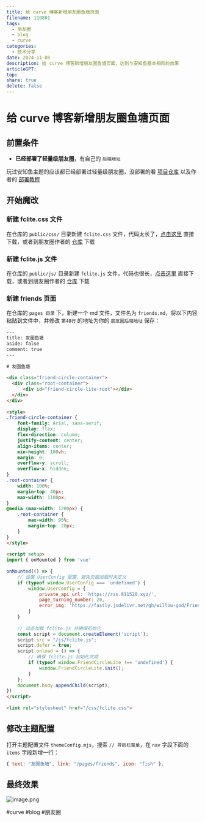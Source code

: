 ```yaml
---  
title: 给 curve 博客新增朋友圈鱼塘页面  
filename: 110801  
tags:  
  - 朋友圈  
  - blog  
  - curve  
categories:  
  - 技术分享  
date: 2024-11-08  
description: 给 curve 博客新增朋友圈鱼塘页面，达到与安知鱼基本相同的效果  
articleGPT:   
top:   
share: true  
delete: false  
---  
```

  
# 给 curve 博客新增朋友圈鱼塘页面  
  
## 前置条件  
  
- **已经部署了轻量级朋友圈**，有自己的 `后端地址`  
  
玩过安知鱼主题的应该都已经部署过轻量级朋友圈，没部署的看 [项目仓库](https://github.com/willow-god/Friend-Circle-Lite) 以及作者的 [部署教程](https://blog.liushen.fun/posts/4dc716ec/)  
  
## 开始魔改  
  
### 新建 fclite.css 文件  
  
在仓库的 `public/css/` 目录新建 `fclite.css` 文件，代码太长了，[点击这里](https://pan.811520.xyz/cdn/fclite.css) 直接下载，或者到朋友圈作者的 [仓库](https://github.com/willow-god/Friend-Circle-Lite/tree/main/main) 下载  
  
### 新建 fclite.js 文件  
  
在仓库的 `public/js/` 目录新建 `fclite.js` 文件，代码也很长，[点击这里](https://pan.811520.xyz/cdn/fclite.js) 直接下载，或者到朋友圈作者的 [仓库](https://github.com/willow-god/Friend-Circle-Lite/tree/main/main) 下载  
  
### 新建 friends 页面  
  
在仓库的 `pages 目录` 下，新建一个 md 文件，文件名为 `friends.md`，将以下内容粘贴到文件中，并修改 `第48行` 的地址为你的 `朋友圈后端地址` 保存：  
  
```html  
---  
title: 友圈鱼塘  
aside: false  
comment: true  
---  
  
# 友圈鱼塘  
  
<div class="friend-circle-container">  
  <div class="root-container">  
      <div id="friend-circle-lite-root"></div>  
  </div>  
</div>  
  
<style>  
.friend-circle-container {  
    font-family: Arial, sans-serif;  
    display: flex;  
    flex-direction: column;  
    justify-content: center;  
    align-items: center;  
    min-height: 100vh;  
    margin: 0;  
    overflow-y: scroll;  
    overflow-x: hidden;  
}  
.root-container {  
    width: 100%;  
    margin-top: 40px;  
    max-width: 1100px;  
}  
@media (max-width: 1200px) {  
    .root-container {  
        max-width: 95%;  
        margin-top: 20px;  
    }  
}  
</style>  
  
<script setup>  
import { onMounted } from 'vue'  
  
onMounted(() => {  
    // 设置 UserConfig 配置，避免页面加载时未定义  
    if (typeof window.UserConfig === 'undefined') {  
        window.UserConfig = {  
            private_api_url: 'https://rss.811520.xyz/',  
            page_turning_number: 20,  
            error_img: 'https://fastly.jsdelivr.net/gh/willow-god/Friend-Circle-Lite@latest/static/favicon.ico'  
        }  
    }  
  
    // 动态加载 fclite.js 并确保初始化  
    const script = document.createElement('script');  
    script.src = "/js/fclite.js";  
    script.defer = true;  
    script.onload = () => {  
        // 确保 fclite.js 初始化完成  
        if (typeof window.FriendCircleLite !== 'undefined') {  
            window.FriendCircleLite.init();  
        }  
    };  
    document.body.appendChild(script);  
})  
</script>  
  
<link rel="stylesheet" href="/css/fclite.css">  
```  
  
## 修改主题配置  
  
打开主题配置文件 `themeConfig.mjs`，搜索 `// 导航栏菜单`，在 `nav` 字段下面的 `items` 字段新增一行：  
  
```js  
{ text: "友圈鱼塘", link: "/pages/friends", icon: "fish" },  
```  
  
## 最终效果  
  
![image.png](https://pan.811520.xyz/2024-11/1731046927-image.webp)  
  
#curve #blog #朋友圈  
